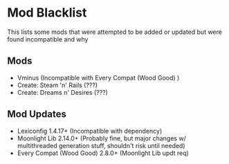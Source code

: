 # Mod Blacklist
This lists some mods that were attempted to be added or updated but were found incompatible and why

## Mods
- Vminus (Incompatible with Every Compat (Wood Good) )
- Create: Steam 'n' Rails (???)
- Create: Dreams n' Desires (???)

## Mod Updates
- Lexiconfig 1.4.17+ (Incompatible with dependency)
- Moonlight Lib 2.14.0+ (Probably fine, but major changes w/ multithreaded generation stuff, shouldn't risk until needed)
- Every Compat (Wood Good) 2.8.0+ (Moonlight Lib updt req)